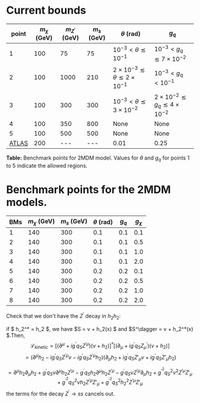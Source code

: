 
# Current bounds

| point | $m_{\chi}$ (GeV) | $m_{Z^{\prime}}$ (GeV) | $m_{s}$ (GeV) | $\theta$ (rad) | $g_{q}$ |
|-------|--------------------|--------------------------|-----------------|------------------|----------|
| 1     | 100               | 75                       | 75              | $10^{-3} < \theta \lesssim 10^{-1}$ | $10^{-3} < g_{q} \lesssim 7 \times 10^{-2}$ |
| 2     | 100               | 1000                     | 210             | $2 \times 10^{-3} \lesssim \theta \lesssim 2 \times 10^{-1}$ | $10^{-3} < g_{q} < 10^{-1}$ |
| 3     | 100               | 300                      | 300             | $10^{-3} < \theta \lesssim 3 \times 10^{-2}$ | $2 \times 10^{-2} \lesssim g_{q} \lesssim 4 \times 10^{-2}$ |
| 4     | 100               | 350                      | 800             | None | None |
| 5     | 100               | 500                      | 500             | None | None |
| [ATLAS](https://arxiv.org/abs/2211.07175) | 200 | --- | --- | 0.01 | 0.25 |

**Table:** Benchmark points for 2MDM model. Values for $\theta$ and $g_{q}$ for points 1 to 5 indicate the allowed regions.




# Benchmark points for the 2MDM models.

| BMs | $m_{\chi}$ (GeV) | $m_{s}$ (GeV)  | $\theta$ (rad) | $g_{q}$ |$g_{\chi}$ |
|-----|------------------|----------------|----------------|---------|-----------|
| 1   | 140              | 300            |   0.1          | 0.1     |   0.1     |
| 2   | 140              | 300            |   0.1          | 0.1     |   0.5     |
| 3   | 140              | 300            |   0.1          | 0.1     |   1.0     |
| 4   | 140              | 300            |   0.1          | 0.1     |   2.0     |
| 5   | 140              | 300            |   0.2          | 0.2     |   0.1     |
| 6   | 140              | 300            |   0.2          | 0.2     |   0.5     |
| 7   | 140              | 300            |   0.2          | 0.2     |   1.0     |
| 8   | 140              | 300            |   0.2          | 0.2     |   2.0     |




Check that we don't have the $Z^{\prime}$ decay in $h_2 h_2$:

 if $ h_2^* = h_2 $, we have $S = v + h_2(x) $ and  $S^\dagger = v + h_2^*(x) $.Then, 
$$ \mathcal{L}_{\mathrm{kinetic}} = \left[\left(\partial^\mu+i g^{\prime} q_S Z^{\prime \mu}\right) (v + h_2)\right]^{\dagger}\left[\left(\partial_\mu+i g^{\prime} q_S Z_\mu^{\prime}\right) (v + h_2)\right]$$
$$= \left( \partial^\mu h_2 - i g^{\prime} q_S Z^{\prime\mu} v - i g^{\prime} q_S Z^{\prime\mu} h_2 \right)\left( \partial_\mu h_2 + i g^{\prime} q_S Z'_\mu v + i g^{\prime} q_S Z'_\mu h_2 \right) $$

$$ = \partial^\mu h_2 \partial_\mu h_2 + g^{\prime} q_S v \partial^\mu h_2 Z^{\prime\mu} - g^{\prime} q_S h_2 \partial^\mu h_2 Z^{\prime\mu} - g^{\prime} q_S v Z^{\prime\mu} \partial_\mu h_2 + g^{\prime^2} q_S^2 v^2 Z^{\prime\mu} Z'_\mu + g^{\prime^2} q_S^2 v h_2 Z^{\prime\mu} Z'_\mu + g^{\prime^2} q_S^2 h_2^2 Z^{\prime\mu} Z'_\mu$$
the terms for the decay $Z^{\prime} \to ss$ cancels out.  


